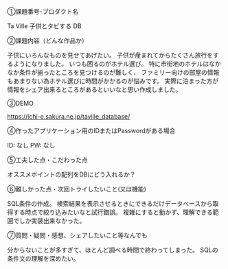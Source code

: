 ①課題番号-プロダクト名

Ta Ville 子供とタビする DB

②課題内容（どんな作品か）

子供にいろんなものを見せてあげたい。
子供が産まれてからたくさん旅行をするようになりました。
いつも困るのがホテル選び。
特に市街地のホテルはなかなか条件が揃ったところを見つけるのが難しく、
ファミリー向けの部屋の情報もあまりない為ホテル選びに時間がかかるのが悩みです。
実際に泊まった方が情報をシェア出来るところがあるといいなと思い作成しました。

③DEMO

https://ichi-e.sakura.ne.jp/taville_database/

④作ったアプリケーション用のIDまたはPasswordがある場合

ID: なし
PW: なし

⑤工夫した点・こだわった点

オススメポイントの配列をDBにどう入れるか？

⑥難しかった点・次回トライしたいこと(又は機能)

SQL条件の作成。
検索結果を表示させるときにできるだけデータベースから取得する時点で絞り込みたいなと試行錯誤。
複雑にすると動かず、理解できる範囲でしか実装出来なかった。

⑦質問・疑問・感想、シェアしたいこと等なんでも

分からないことが多すぎて、ほとんど調べる時間で終わってしまった。
SQLの条件文の理解を深めたい。